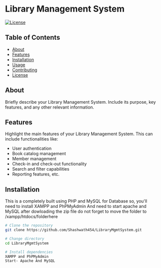 # Library Management System

[![License](https://img.shields.io/badge/license-MIT-blue.svg)](LICENSE)

## Table of Contents

- [About](#about)
- [Features](#features)
- [Installation](#installation)
- [Usage](#usage)
- [Contributing](#contributing)
- [License](#license)

## About

Briefly describe your Library Management System. Include its purpose, key features, and any other relevant information.

## Features

Highlight the main features of your Library Management System. This can include functionalities like:

- User authentication
- Book catalog management
- Member management
- Check-in and check-out functionality
- Search and filter capabilities
- Reporting features, etc.

## Installation

This is a completely built using PHP and MySQL for Database so, you'll need to install XAMPP and PhPMyAdmin And need to start apache and MySQL after dowloading the zip file do not forget to move the folder to /xampp/htdocs/folderhere

```bash
# Clone the repository
git clone https://github.com/Shashwath454/LibraryMgmtSystem.git

# Change directory
cd LibraryMgmtSystem

# Install dependencies
XAMPP and PhPMyAdmin
Start- Apache And MySQL


